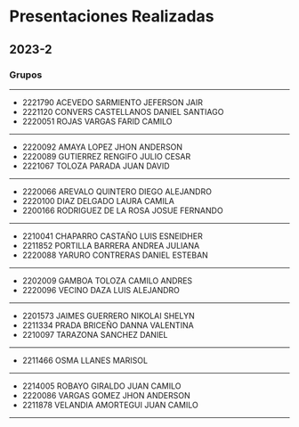 # Presentaciones Realizadas
## 2023-2

### Grupos
---
- 2221790	ACEVEDO SARMIENTO JEFERSON JAIR
- 2221120	CONVERS CASTELLANOS DANIEL SANTIAGO
- 2220051	ROJAS VARGAS FARID CAMILO
---
- 2220092	AMAYA LOPEZ JHON ANDERSON
- 2220089	GUTIERREZ RENGIFO JULIO CESAR
- 2221067	TOLOZA PARADA JUAN DAVID
---
- 2220066	AREVALO QUINTERO DIEGO ALEJANDRO
- 2220100	DIAZ DELGADO LAURA CAMILA
- 2200166	RODRIGUEZ DE LA ROSA JOSUE FERNANDO
---
- 2210041	CHAPARRO CASTAÑO LUIS ESNEIDHER
- 2211852	PORTILLA BARRERA ANDREA JULIANA
- 2220088	YARURO CONTRERAS DANIEL ESTEBAN
---
- 2202009	GAMBOA TOLOZA CAMILO ANDRES
- 2220096	VECINO DAZA LUIS ALEJANDRO
---
- 2201573	JAIMES GUERRERO NIKOLAI SHELYN
- 2211334	PRADA BRICEÑO DANNA VALENTINA
- 2210097	TARAZONA SANCHEZ DANIEL
---
- 2211466	OSMA LLANES MARISOL
---
- 2214005	ROBAYO GIRALDO JUAN CAMILO
- 2220086	VARGAS GOMEZ JHON ANDERSON
- 2211878	VELANDIA AMORTEGUI JUAN CAMILO
---
